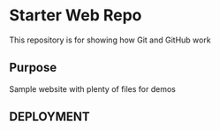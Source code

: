 # Starter Web Repo

This repository is for showing how Git and GitHub work

## Purpose

Sample website with plenty of files for demos


## DEPLOYMENT


